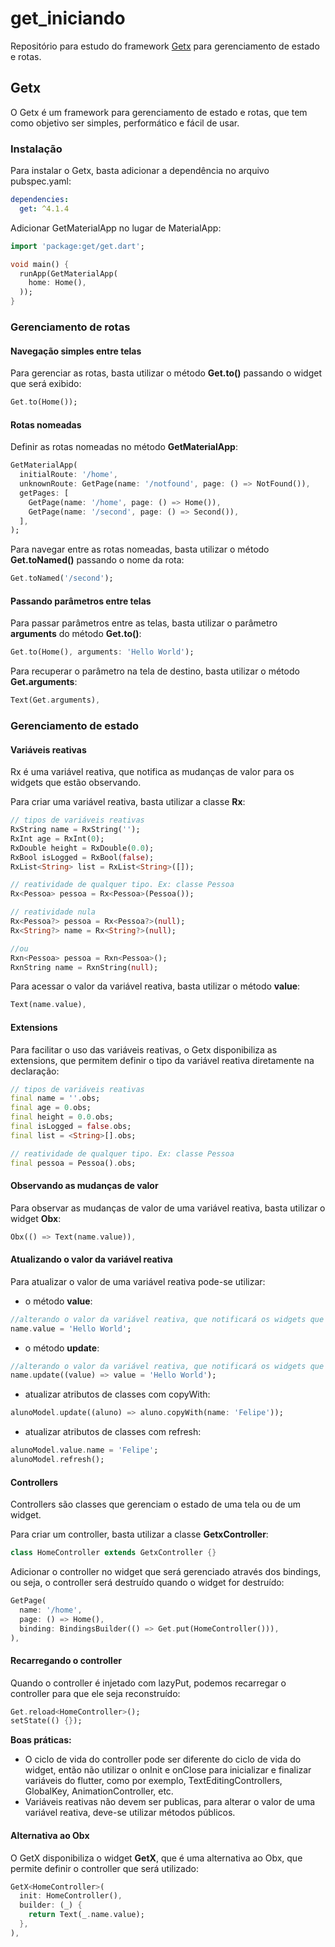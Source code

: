 # get_iniciando

Repositório para estudo do framework [Getx](https://pub.dev/packages/get) para gerenciamento de estado e rotas.

## Getx

O Getx é um framework para gerenciamento de estado e rotas, que tem como objetivo ser simples, performático e fácil de usar.

### Instalação

Para instalar o Getx, basta adicionar a dependência no arquivo pubspec.yaml:

```yaml
dependencies:
  get: ^4.1.4
```

Adicionar GetMaterialApp no lugar de MaterialApp:

```dart
import 'package:get/get.dart';

void main() {
  runApp(GetMaterialApp(
    home: Home(),
  ));
}
```

### Gerenciamento de rotas

#### Navegação simples entre telas

Para gerenciar as rotas, basta utilizar o método <b>Get.to()</b> passando o widget que será exibido:

```dart
Get.to(Home());
```

#### Rotas nomeadas

Definir as rotas nomeadas no método <b>GetMaterialApp</b>:

```dart
GetMaterialApp(
  initialRoute: '/home',
  unknownRoute: GetPage(name: '/notfound', page: () => NotFound()),
  getPages: [
    GetPage(name: '/home', page: () => Home()),
    GetPage(name: '/second', page: () => Second()),
  ],
);
```

Para navegar entre as rotas nomeadas, basta utilizar o método <b>Get.toNamed()</b> passando o nome da rota:

```dart
Get.toNamed('/second');
```

#### Passando parâmetros entre telas

Para passar parâmetros entre as telas, basta utilizar o parâmetro <b>arguments</b> do método <b>Get.to()</b>:

```dart
Get.to(Home(), arguments: 'Hello World');
```

Para recuperar o parâmetro na tela de destino, basta utilizar o método <b>Get.arguments</b>:

```dart
Text(Get.arguments),
```
### Gerenciamento de estado

#### Variáveis reativas

Rx é uma variável reativa, que notifica as mudanças de valor para os widgets que estão observando.

Para criar uma variável reativa, basta utilizar a classe <b>Rx</b>:

```dart
// tipos de variáveis reativas
RxString name = RxString('');
RxInt age = RxInt(0);
RxDouble height = RxDouble(0.0);
RxBool isLogged = RxBool(false);
RxList<String> list = RxList<String>([]);

// reatividade de qualquer tipo. Ex: classe Pessoa
Rx<Pessoa> pessoa = Rx<Pessoa>(Pessoa());

// reatividade nula
Rx<Pessoa?> pessoa = Rx<Pessoa?>(null);
Rx<String?> name = Rx<String?>(null);

//ou
Rxn<Pessoa> pessoa = Rxn<Pessoa>();
RxnString name = RxnString(null);

```

Para acessar o valor da variável reativa, basta utilizar o método <b>value</b>:

```dart
Text(name.value),
```
#### Extensions

Para facilitar o uso das variáveis reativas, o Getx disponibiliza as extensions, que permitem definir o tipo da variável reativa diretamente na declaração:

```dart
// tipos de variáveis reativas
final name = ''.obs;
final age = 0.obs;
final height = 0.0.obs;
final isLogged = false.obs;
final list = <String>[].obs;

// reatividade de qualquer tipo. Ex: classe Pessoa
final pessoa = Pessoa().obs;
```

#### Observando as mudanças de valor

Para observar as mudanças de valor de uma variável reativa, basta utilizar o widget <b>Obx</b>:

```dart
Obx(() => Text(name.value)),
```

#### Atualizando o valor da variável reativa

Para atualizar o valor de uma variável reativa pode-se utilizar:
- o método <b>value</b>:

```dart
//alterando o valor da variável reativa, que notificará os widgets que estão observando
name.value = 'Hello World';
```

- o método <b>update</b>:

```dart
//alterando o valor da variável reativa, que notificará os widgets que estão observando
name.update((value) => value = 'Hello World');
```

- atualizar atributos de classes com copyWith:

```dart
alunoModel.update((aluno) => aluno.copyWith(name: 'Felipe'));
```

- atualizar atributos de classes com refresh:

```dart
alunoModel.value.name = 'Felipe';
alunoModel.refresh();
```

#### Controllers

Controllers são classes que gerenciam o estado de uma tela ou de um widget.

Para criar um controller, basta utilizar a classe <b>GetxController</b>:

```dart
class HomeController extends GetxController {}
```

Adicionar o controller no widget que será gerenciado através dos bindings, ou seja, o controller será destruído quando o widget for destruído:

```dart
GetPage(
  name: '/home',
  page: () => Home(),
  binding: BindingsBuilder(() => Get.put(HomeController())),
),
```

#### Recarregando o controller

Quando o controller é injetado com lazyPut, podemos recarregar o controller para que ele seja reconstruído:

```dart
Get.reload<HomeController>();
setState(() {});
```

<b>Boas práticas:</b> 
- O ciclo de vida do controller pode ser diferente do ciclo de vida do widget, então não utilizar o onInit e onClose para inicializar e finalizar variáveis do flutter, como por exemplo, TextEditingControllers, GlobalKey, AnimationController, etc.
- Variáveis reativas não devem ser publicas, para alterar o valor de uma variável reativa, deve-se utilizar métodos públicos.


#### Alternativa ao Obx

O GetX disponibiliza o widget <b>GetX</b>, que é uma alternativa ao Obx, que permite definir o controller que será utilizado:


```dart
GetX<HomeController>(
  init: HomeController(),
  builder: (_) {
    return Text(_.name.value);
  },
),
```









